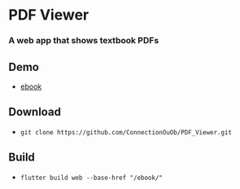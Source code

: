 # PDF Viewer
### A web app that shows textbook PDFs

## Demo
- [ebook](https://connectionouob.github.io/ebook/)

## Download
- ```git clone https://github.com/ConnectionOuOb/PDF_Viewer.git```

## Build
- ```flutter build web --base-href "/ebook/"```

